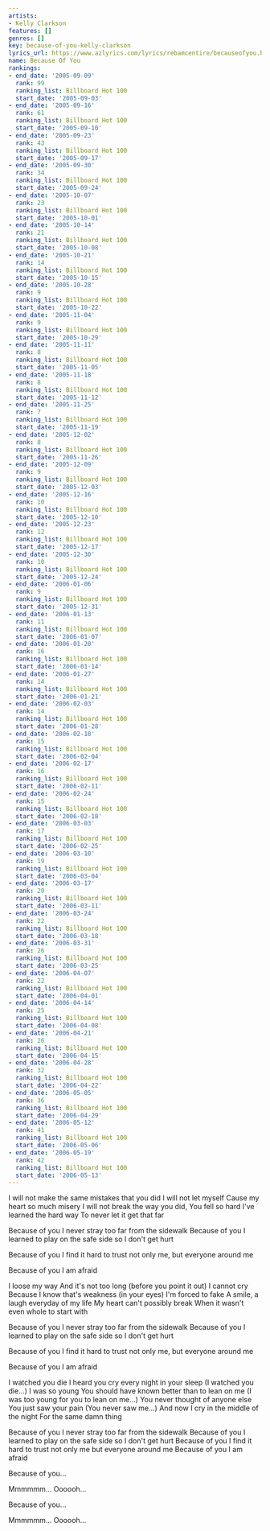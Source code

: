 ```yaml
---
artists:
- Kelly Clarkson
features: []
genres: []
key: because-of-you-kelly-clarkson
lyrics_url: https://www.azlyrics.com/lyrics/rebamcentire/becauseofyou.html
name: Because Of You
rankings:
- end_date: '2005-09-09'
  rank: 99
  ranking_list: Billboard Hot 100
  start_date: '2005-09-03'
- end_date: '2005-09-16'
  rank: 61
  ranking_list: Billboard Hot 100
  start_date: '2005-09-10'
- end_date: '2005-09-23'
  rank: 43
  ranking_list: Billboard Hot 100
  start_date: '2005-09-17'
- end_date: '2005-09-30'
  rank: 34
  ranking_list: Billboard Hot 100
  start_date: '2005-09-24'
- end_date: '2005-10-07'
  rank: 23
  ranking_list: Billboard Hot 100
  start_date: '2005-10-01'
- end_date: '2005-10-14'
  rank: 21
  ranking_list: Billboard Hot 100
  start_date: '2005-10-08'
- end_date: '2005-10-21'
  rank: 14
  ranking_list: Billboard Hot 100
  start_date: '2005-10-15'
- end_date: '2005-10-28'
  rank: 9
  ranking_list: Billboard Hot 100
  start_date: '2005-10-22'
- end_date: '2005-11-04'
  rank: 9
  ranking_list: Billboard Hot 100
  start_date: '2005-10-29'
- end_date: '2005-11-11'
  rank: 8
  ranking_list: Billboard Hot 100
  start_date: '2005-11-05'
- end_date: '2005-11-18'
  rank: 8
  ranking_list: Billboard Hot 100
  start_date: '2005-11-12'
- end_date: '2005-11-25'
  rank: 7
  ranking_list: Billboard Hot 100
  start_date: '2005-11-19'
- end_date: '2005-12-02'
  rank: 8
  ranking_list: Billboard Hot 100
  start_date: '2005-11-26'
- end_date: '2005-12-09'
  rank: 9
  ranking_list: Billboard Hot 100
  start_date: '2005-12-03'
- end_date: '2005-12-16'
  rank: 10
  ranking_list: Billboard Hot 100
  start_date: '2005-12-10'
- end_date: '2005-12-23'
  rank: 12
  ranking_list: Billboard Hot 100
  start_date: '2005-12-17'
- end_date: '2005-12-30'
  rank: 10
  ranking_list: Billboard Hot 100
  start_date: '2005-12-24'
- end_date: '2006-01-06'
  rank: 9
  ranking_list: Billboard Hot 100
  start_date: '2005-12-31'
- end_date: '2006-01-13'
  rank: 11
  ranking_list: Billboard Hot 100
  start_date: '2006-01-07'
- end_date: '2006-01-20'
  rank: 16
  ranking_list: Billboard Hot 100
  start_date: '2006-01-14'
- end_date: '2006-01-27'
  rank: 14
  ranking_list: Billboard Hot 100
  start_date: '2006-01-21'
- end_date: '2006-02-03'
  rank: 14
  ranking_list: Billboard Hot 100
  start_date: '2006-01-28'
- end_date: '2006-02-10'
  rank: 15
  ranking_list: Billboard Hot 100
  start_date: '2006-02-04'
- end_date: '2006-02-17'
  rank: 16
  ranking_list: Billboard Hot 100
  start_date: '2006-02-11'
- end_date: '2006-02-24'
  rank: 15
  ranking_list: Billboard Hot 100
  start_date: '2006-02-18'
- end_date: '2006-03-03'
  rank: 17
  ranking_list: Billboard Hot 100
  start_date: '2006-02-25'
- end_date: '2006-03-10'
  rank: 19
  ranking_list: Billboard Hot 100
  start_date: '2006-03-04'
- end_date: '2006-03-17'
  rank: 20
  ranking_list: Billboard Hot 100
  start_date: '2006-03-11'
- end_date: '2006-03-24'
  rank: 22
  ranking_list: Billboard Hot 100
  start_date: '2006-03-18'
- end_date: '2006-03-31'
  rank: 26
  ranking_list: Billboard Hot 100
  start_date: '2006-03-25'
- end_date: '2006-04-07'
  rank: 22
  ranking_list: Billboard Hot 100
  start_date: '2006-04-01'
- end_date: '2006-04-14'
  rank: 25
  ranking_list: Billboard Hot 100
  start_date: '2006-04-08'
- end_date: '2006-04-21'
  rank: 26
  ranking_list: Billboard Hot 100
  start_date: '2006-04-15'
- end_date: '2006-04-28'
  rank: 32
  ranking_list: Billboard Hot 100
  start_date: '2006-04-22'
- end_date: '2006-05-05'
  rank: 36
  ranking_list: Billboard Hot 100
  start_date: '2006-04-29'
- end_date: '2006-05-12'
  rank: 41
  ranking_list: Billboard Hot 100
  start_date: '2006-05-06'
- end_date: '2006-05-19'
  rank: 42
  ranking_list: Billboard Hot 100
  start_date: '2006-05-13'
---
```



I will not make the same mistakes that you did
I will not let myself
Cause my heart so much misery
I will not break the way you did,
You fell so hard
I've learned the hard way
To never let it get that far


Because of you
I never stray too far from the sidewalk
Because of you
I learned to play on the safe side so I don't get hurt

Because of you
I find it hard to trust not only me, but everyone around me

Because of you
I am afraid


I loose my way
And it's not too long (before you point it out) 
I cannot cry
Because I know that's weakness (in your eyes) 
I'm forced to fake
A smile, a laugh everyday of my life
My heart can't possibly break
When it wasn't even whole to start with


Because of you
I never stray too far from the sidewalk
Because of you
I learned to play on the safe side so I don't get hurt

Because of you
I find it hard to trust not only me, but everyone around me

Because of you
I am afraid


I watched you die
I heard you cry every night in your sleep
(I watched you die...) 
I was so young
You should have known better than to lean on me
(I was too young for you to lean on me...) 
You never thought of anyone else
You just saw your pain
(You never saw me...) 
And now I cry in the middle of the night
For the same damn thing


Because of you
I never stray too far from the sidewalk
Because of you
I learned to play on the safe side so I don't get hurt
Because of you
I find it hard to trust not only me but everyone around me
Because of you 
I am afraid


Because of you...

Mmmmmm... Oooooh...

Because of you...

Mmmmmm... Oooooh...



